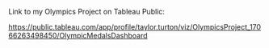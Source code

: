 Link to my Olympics Project on Tableau Public: 

https://public.tableau.com/app/profile/taylor.turton/viz/OlympicsProject_17066263498450/OlympicMedalsDashboard
